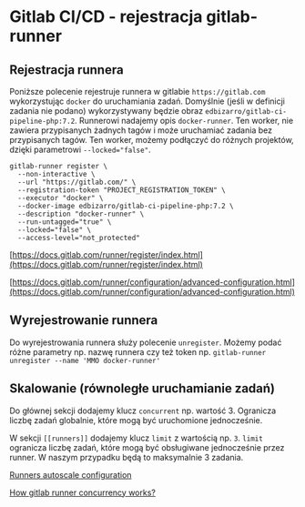 # Gitlab CI/CD - rejestracja gitlab-runner

## Rejestracja runnera

Poniższe polecenie rejestruje runnera w gitlabie `https://gitlab.com` wykorzystując `docker` do uruchamiania zadań. Domyślnie (jeśli w definicji zadania nie podano) wykorzystywany będzie obraz `edbizarro/gitlab-ci-pipeline-php:7.2`. Runnerowi nadajemy opis `docker-runner`. Ten worker, nie zawiera przypisanych żadnych tagów i może uruchamiać zadania bez przypisanych tagów. Ten worker, możemy podłączyć do różnych projektów, dzięki parametrowi `--locked="false"`.

```
gitlab-runner register \
  --non-interactive \
  --url "https://gitlab.com/" \
  --registration-token "PROJECT_REGISTRATION_TOKEN" \
  --executor "docker" \
  --docker-image edbizarro/gitlab-ci-pipeline-php:7.2 \
  --description "docker-runner" \
  --run-untagged="true" \
  --locked="false" \
  --access-level="not_protected"
```

[https://docs.gitlab.com/runner/register/index.html](https://docs.gitlab.com/runner/register/index.html)

[https://docs.gitlab.com/runner/configuration/advanced-configuration.html](https://docs.gitlab.com/runner/configuration/advanced-configuration.html)

## Wyrejestrowanie runnera

Do wyrejestrowania runnera służy polecenie `unregister`.
Możemy podać różne parametry np. nazwę runnera czy też token np. `gitlab-runner unregister --name 'MMO docker-runner'`

## Skalowanie (równoległe uruchamianie zadań)

Do głównej sekcji dodajemy klucz `concurrent` np. wartość 3. Ogranicza liczbę zadań globalnie, które mogą być uruchomione jednocześnie.

W sekcji `[[runners]]` dodajemy klucz `limit` z wartością np. `3`.
`limit` ogranicza liczbę zadań, które mogą być obsługiwane jednocześnie przez runner.
W naszym przypadku będą to maksymalnie 3 zadania.

[Runners autoscale configuration ](https://docs.gitlab.com/runner/configuration/autoscale.html)

[How gitlab runner concurrency works?](https://stackoverflow.com/questions/54534387/how-gitlab-runner-concurrency-works)
